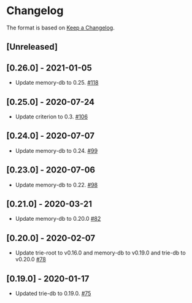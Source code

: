 # Changelog

The format is based on [Keep a Changelog].

[Keep a Changelog]: http://keepachangelog.com/en/1.0.0/

## [Unreleased]

## [0.26.0] - 2021-01-05
- Update memory-db to 0.25. [#118](https://github.com/paritytech/trie/pull/118)

## [0.25.0] - 2020-07-24
- Update criterion to 0.3. [#106](https://github.com/paritytech/trie/pull/106)

## [0.24.0] - 2020-07-07
- Update memory-db to 0.24. [#99](https://github.com/paritytech/trie/pull/99)

## [0.23.0] - 2020-07-06
- Update memory-db to 0.22. [#98](https://github.com/paritytech/trie/pull/98)

## [0.21.0] - 2020-03-21
- Update memory-db to 0.20.0 [#82](https://github.com/paritytech/trie/pull/82)

## [0.20.0] - 2020-02-07
- Update trie-root to v0.16.0 and memory-db to v0.19.0 and trie-db to v0.20.0 [#78](https://github.com/paritytech/trie/pull/78)

## [0.19.0] - 2020-01-17
- Updated trie-db to 0.19.0. [#75](https://github.com/paritytech/trie/pull/75)
